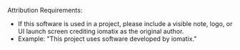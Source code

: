 Attribution Requirements:
- If this software is used in a project, please include a visible note, logo,
  or UI launch screen crediting iomatix as the original author.
- Example: "This project uses software developed by iomatix."
